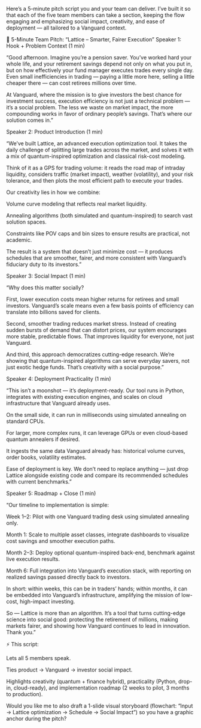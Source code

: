 Here’s a 5-minute pitch script you and your team can deliver. I’ve built it so that each of the five team members can take a section, keeping the flow engaging and emphasizing social impact, creativity, and ease of deployment — all tailored to a Vanguard context.

🎤 5-Minute Team Pitch: “Lattice – Smarter, Fairer Execution”
Speaker 1: Hook + Problem Context (1 min)

“Good afternoon. Imagine you’re a pension saver. You’ve worked hard your whole life, and your retirement savings depend not only on what you put in, but on how effectively your fund manager executes trades every single day. Even small inefficiencies in trading — paying a little more here, selling a little cheaper there — can cost retirees millions over time.

At Vanguard, where the mission is to give investors the best chance for investment success, execution efficiency is not just a technical problem — it’s a social problem. The less we waste on market impact, the more compounding works in favor of ordinary people’s savings. That’s where our solution comes in.”

Speaker 2: Product Introduction (1 min)

“We’ve built Lattice, an advanced execution optimization tool. It takes the daily challenge of splitting large trades across the market, and solves it with a mix of quantum-inspired optimization and classical risk-cost modeling.

Think of it as a GPS for trading volume: it reads the road map of intraday liquidity, considers traffic (market impact), weather (volatility), and your risk tolerance, and then plots the most efficient path to execute your trades.

Our creativity lies in how we combine:

Volume curve modeling that reflects real market liquidity.

Annealing algorithms (both simulated and quantum-inspired) to search vast solution spaces.

Constraints like POV caps and bin sizes to ensure results are practical, not academic.

The result is a system that doesn’t just minimize cost — it produces schedules that are smoother, fairer, and more consistent with Vanguard’s fiduciary duty to its investors.”

Speaker 3: Social Impact (1 min)

“Why does this matter socially?

First, lower execution costs mean higher returns for retirees and small investors. Vanguard’s scale means even a few basis points of efficiency can translate into billions saved for clients.

Second, smoother trading reduces market stress. Instead of creating sudden bursts of demand that can distort prices, our system encourages more stable, predictable flows. That improves liquidity for everyone, not just Vanguard.

And third, this approach democratizes cutting-edge research. We’re showing that quantum-inspired algorithms can serve everyday savers, not just exotic hedge funds. That’s creativity with a social purpose.”

Speaker 4: Deployment Practicality (1 min)

“This isn’t a moonshot — it’s deployment-ready. Our tool runs in Python, integrates with existing execution engines, and scales on cloud infrastructure that Vanguard already uses.

On the small side, it can run in milliseconds using simulated annealing on standard CPUs.

For larger, more complex runs, it can leverage GPUs or even cloud-based quantum annealers if desired.

It ingests the same data Vanguard already has: historical volume curves, order books, volatility estimates.

Ease of deployment is key. We don’t need to replace anything — just drop Lattice alongside existing code and compare its recommended schedules with current benchmarks.”

Speaker 5: Roadmap + Close (1 min)

“Our timeline to implementation is simple:

Week 1–2: Pilot with one Vanguard trading desk using simulated annealing only.

Month 1: Scale to multiple asset classes, integrate dashboards to visualize cost savings and smoother execution paths.

Month 2–3: Deploy optional quantum-inspired back-end, benchmark against live execution results.

Month 6: Full integration into Vanguard’s execution stack, with reporting on realized savings passed directly back to investors.

In short: within weeks, this can be in traders’ hands; within months, it can be embedded into Vanguard’s infrastructure, amplifying the mission of low-cost, high-impact investing.

So — Lattice is more than an algorithm. It’s a tool that turns cutting-edge science into social good: protecting the retirement of millions, making markets fairer, and showing how Vanguard continues to lead in innovation. Thank you.”

⚡ This script:

Lets all 5 members speak.

Ties product → Vanguard → investor social impact.

Highlights creativity (quantum + finance hybrid), practicality (Python, drop-in, cloud-ready), and implementation roadmap (2 weeks to pilot, 3 months to production).

Would you like me to also draft a 1-slide visual storyboard (flowchart: “Input → Lattice optimization → Schedule → Social Impact”) so you have a graphic anchor during the pitch?
